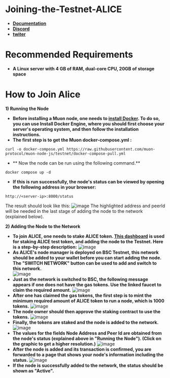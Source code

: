 # Joining-the-Testnet-ALICE

- **[Documentation](https://docs.muon.net/muon-network/)**
- **[Discord](https://discord.gg/AFZB9DVe)**
- **[twiter](https://twitter.com/muon_net)**
# Recommended Requirements
- **A Linux server with 4 GB of RAM, dual-core CPU, 20GB of storage space**

# How to Join Alice

**1) Running the Node**
-  **Before installing a Muon node, one needs to [install Docker](https://docs.docker.com/engine/install/#server). To do so, you can use Install Docker Engine, where you should first choose your server's operating system, and then follow the installation instructions.**
- **The first step is to get the Muon docker-compose.yml :** 
```pyton
curl -o docker-compose.yml https://raw.githubusercontent.com/muon-protocol/muon-node-js/testnet/docker-compose-pull.yml
```

- ** Now the node can be run using the following command.**
```pyton
docker compose up -d
```
- **If this is run successfully, the node's status can be viewed by opening the following address in your browser:**
```pyton
http://<server-ip>:8000/status
```
The result should look like this:
![image](https://user-images.githubusercontent.com/61777095/223038665-3de9874b-b93e-4c13-b1d3-7cc771386122.png)
The highlighted address and peerId will be needed in the last stage of adding the node to the network (explained below).

**2) Adding the Node to the Network** 
- **To join ALICE, one needs to stake ALICE token. [This dashboard](https://alice.muon.net/) is used for staking ALICE test token, and adding the node to the Testnet. Here is a step-by-step description:**
![image](https://user-images.githubusercontent.com/61777095/223038905-03277bdd-db4c-42cf-9fd8-d863c1d2f766.png)
- **As ALICE's node manager is deployed on BSC Testnet, this network should be added to your wallet before you can start adding the node. The "SWITCH NETWORK" button can be used to add and switch to this network.**  
![image](https://user-images.githubusercontent.com/61777095/223038965-86cdda61-bf9a-43f2-9951-e51b0245a31b.png)
- **Just as the network is switched to BSC, the following message appears if one does not have the gas tokens. Use the linked faucet to claim the required amount.**
![image](https://user-images.githubusercontent.com/61777095/223039012-664fd968-470a-4e62-9cb5-fc4eb98a0319.png)
- **After one has claimed the gas tokens, the first step is to mint the minimum required amount of ALICE token to run a node, which is 1000 tokens.**
![image](https://user-images.githubusercontent.com/61777095/223039070-99d8e85b-39fb-49cc-bbab-895dea83f2c0.png)
- **The node owner should then approve the staking contract to use the tokens.**
![image](https://user-images.githubusercontent.com/61777095/223039115-e3e4bc32-e203-429f-9c57-282ac1b86bbd.png)
- **Finally, the tokens are staked and the node is added to the network.** 
![image](https://user-images.githubusercontent.com/61777095/223039157-fbeeb929-be73-43c9-9112-86b78661166f.png)
- **The values for the fields Node Address and Peer Id are obtained from the node's status (explained above in "Running the Node"). (Click on the graphic to get a higher resolution.)**
![image](https://user-images.githubusercontent.com/61777095/223039214-9a9f7b91-0a63-4329-b22f-bff3fa41360a.png)
- **After the node is added and its transaction is confirmed, you are forwarded to a page that shows your node's information including the status.**
![image](https://user-images.githubusercontent.com/61777095/223039259-5a36c226-fa76-4f96-9ea8-514baa456377.png)
- **If the node is successfully added to the network, the status should be shown as "Active".**

